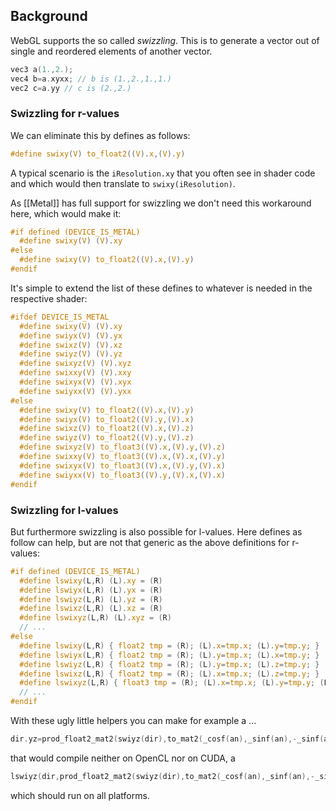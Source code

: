 ## Background

WebGL supports the so called *swizzling*. This is to generate a vector out of single and reordered elements of another vector.

```C
vec3 a(1.,2.);
vec4 b=a.xyxx; // b is (1.,2.,1.,1.)
vec2 c=a.yy // c is (2.,2.)
```

### Swizzling for r-values

We can eliminate this by defines as follows:
```C
#define swixy(V) to_float2((V).x,(V).y)
```

A typical scenario is the `iResolution.xy` that you often see in shader code and which would then translate to `swixy(iResolution)`.

As [[Metal]] has full support for swizzling we don't need this workaround here, which would make it:
```C
#if defined (DEVICE_IS_METAL)
  #define swixy(V) (V).xy
#else
  #define swixy(V) to_float2((V).x,(V).y)
#endif
```

It's simple to extend the list of these defines to whatever is needed in the respective shader:
```C
#ifdef DEVICE_IS_METAL
  #define swixy(V) (V).xy
  #define swiyx(V) (V).yx
  #define swixz(V) (V).xz
  #define swiyz(V) (V).yz
  #define swixyz(V) (V).xyz
  #define swixxy(V) (V).xxy
  #define swixyx(V) (V).xyx
  #define swiyxx(V) (V).yxx
#else
  #define swixy(V) to_float2((V).x,(V).y)
  #define swiyx(V) to_float2((V).y,(V).x)
  #define swixz(V) to_float2((V).x,(V).z)
  #define swiyz(V) to_float2((V).y,(V).z)
  #define swixyz(V) to_float3((V).x,(V).y,(V).z)
  #define swixxy(V) to_float3((V).x,(V).x,(V).y)
  #define swixyx(V) to_float3((V).x,(V).y,(V).x)
  #define swiyxx(V) to_float3((V).y,(V).x,(V).x)
#endif
```

### Swizzling for l-values

But furthermore swizzling is also possible for l-values. Here defines as follow can help, but are not that generic as the above definitions for r-values:
```C
#if defined (DEVICE_IS_METAL)
  #define lswixy(L,R) (L).xy = (R)
  #define lswiyx(L,R) (L).yx = (R)
  #define lswiyz(L,R) (L).yz = (R)
  #define lswixz(L,R) (L).xz = (R)
  #define lswixyz(L,R) (L).xyz = (R)
  // ...
#else
  #define lswixy(L,R) { float2 tmp = (R); (L).x=tmp.x; (L).y=tmp.y; }
  #define lswiyx(L,R) { float2 tmp = (R); (L).y=tmp.x; (L).x=tmp.y; }
  #define lswiyz(L,R) { float2 tmp = (R); (L).y=tmp.x; (L).z=tmp.y; }
  #define lswixz(L,R) { float2 tmp = (R); (L).x=tmp.x; (L).z=tmp.y; }
  #define lswixyz(L,R) { float3 tmp = (R); (L).x=tmp.x; (L).y=tmp.y; (L).z=tmp.z; }
  // ...
#endif
```
With these ugly little helpers you can make for example a ...
```C
dir.yz=prod_float2_mat2(swiyz(dir),to_mat2(_cosf(an),_sinf(an),-_sinf(an),_cosf(an)));
```
that would compile neither on OpenCL nor on CUDA, a
```C
lswiyz(dir,prod_float2_mat2(swiyz(dir),to_mat2(_cosf(an),_sinf(an),-_sinf(an),_cosf(an))));
```
which should run on all platforms.

